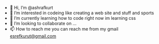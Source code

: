 - 👋 Hi, I’m @ashrafkurt
- 👀 I’m interested in codeing like creating a web site and stuff and sports
- 🌱 I’m currently learning how to code right now im learning css
- 💞️ I’m looking to collaborate on ...
- 📫 How to reach me you can reach me from my gmail esrefkurut@gmail.com

<!---
ashrafkurt/ashrafkurt is a ✨ special ✨ repository because its `README.md` (this file) appears on your GitHub profile.
You can click the Preview link to take a look at your changes.
--->

